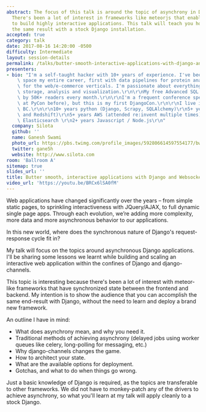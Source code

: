 ```yaml
---
abstract: The focus of this talk is around the topic of asynchrony in Django applications.
  There's been a lot of interest in frameworks like meteorjs that enable developers
  to build highly interactive applications. This talk will teach you how to achieve
  the same result with a stock Django installation.
accepted: true
category: talk
date: 2017-08-16 14:20:00 -0500
difficulty: Intermediate
layout: session-details
permalink: /talks/butter-smooth-interactive-applications-with-django-and-websockets/
presenters:
- bio: "I'm a self-taught hacker with 10+ years of experience. I've been in the data\
    \ space my entire career, first with data pipelines for protein analysis and then\
    \ for the web/e-commerce verticals. I'm passionate about everything data: collection,\
    \ storage, analysis and visualization.\r\n\r\nMy free Advanced SQL guide is read\
    \ by 50K+ readers every month.\r\n\r\nI'm a frequent conference speaker (spoken\
    \ at PyCon before), but this is my first DjangoCon.\r\n\r\nI live in Vancouver,\
    \ BC.\r\n\r\n10+ years python (Django, Scrapy, SQLAlchemy)\r\n5+ years SQL (Postgres\
    \ and Redshift)\r\n5+ years AWS (attended re:invent multiple times)\r\n3+ years\
    \ Elasticsearch \r\n2+ years Javascript / Node.js\r\n"
  company: Silota
  github: ''
  name: Ganesh Swami
  photo_url: https://pbs.twimg.com/profile_images/592806614597554177/bwpNUYgA_400x400.jpg
  twitter: gane5h
  website: http://www.silota.com
room: 'Ballroom A'
sitemap: true
slides_url: ''
title: Butter smooth, interactive applications with Django and Websockets
video_url: 'https://youtu.be/BRCx6lSA0fM'
---
```


Web applications have changed significantly over the years – from simple static pages, to sprinkling interactiveness with JQuery/AJAX, to full dynamic single page apps. Through each evolution, we’re adding more complexity, more data and more asynchronous behavior to our applications.

In this new world, where does the synchronous nature of Django's request-response cycle fit in?

My talk will focus on the topics around asynchronous Django applications. I'll be sharing some lessons we learnt while building and scaling an interactive web application within the confines of Django and django-channels.

This topic is interesting because there's been a lot of interest with meteor-like frameworks that have synchronized state between the frontend and backend. My intention is to show the audience that you can accomplish the same end-result with Django, without the need to learn and deploy a brand new framework.

An outline I have in mind:

* What does asynchrony mean, and why you need it.
* Traditional methods of achieving asynchrony (delayed jobs using worker queues like celery, long-polling for messaging, etc.)
* Why django-channels changes the game.
* How to architect your state.
* What are the available options for deployment.
* Gotchas, and what to do when things go wrong.

Just a basic knowledge of Django is required, as the topics are transferable to other frameworks. We did not have to monkey-patch any of the drivers to achieve asynchrony, so what you'll learn at my talk will apply cleanly to a stock Django.
